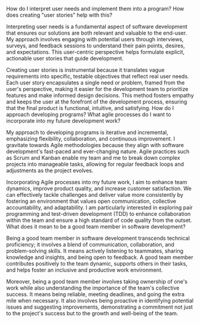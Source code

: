 How do I interpret user needs and implement them into a program? How does creating "user stories" help with this?

Interpreting user needs is a fundamental aspect of software development that ensures our solutions are both relevant and valuable to the end-user. My approach involves engaging with potential users through interviews, surveys, and feedback sessions to understand their pain points, desires, and expectations. This user-centric perspective helps formulate explicit, actionable user stories that guide development.

Creating user stories is instrumental because it translates vague requirements into specific, testable objectives that reflect real user needs. Each user story encapsulates a single need or problem, framed from the user's perspective, making it easier for the development team to prioritize features and make informed design decisions. This method fosters empathy and keeps the user at the forefront of the development process, ensuring that the final product is functional, intuitive, and satisfying.
How do I approach developing programs? What agile processes do I want to incorporate into my future development work?

My approach to developing programs is iterative and incremental, emphasizing flexibility, collaboration, and continuous improvement. I gravitate towards Agile methodologies because they align with software development's fast-paced and ever-changing nature. Agile practices such as Scrum and Kanban enable my team and me to break down complex projects into manageable tasks, allowing for regular feedback loops and adjustments as the project evolves.

Incorporating Agile processes into my future work, I aim to enhance team dynamics, improve product quality, and increase customer satisfaction. We can effectively tackle challenges and deliver value more consistently by fostering an environment that values open communication, collective accountability, and adaptability. I am particularly interested in exploring pair programming and test-driven development (TDD) to enhance collaboration within the team and ensure a high standard of code quality from the outset.
What does it mean to be a good team member in software development?

Being a good team member in software development transcends technical proficiency; it involves a blend of communication, collaboration, and problem-solving skills. It means actively listening to teammates, sharing knowledge and insights, and being open to feedback. A good team member contributes positively to the team dynamic, supports others in their tasks, and helps foster an inclusive and productive work environment.

Moreover, being a good team member involves taking ownership of one's work while also understanding the importance of the team's collective success. It means being reliable, meeting deadlines, and going the extra mile when necessary. It also involves being proactive in identifying potential issues and suggesting improvements, demonstrating a commitment not just to the project's success but to the growth and well-being of the team.
